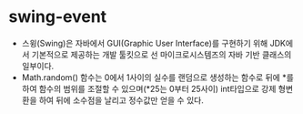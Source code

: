 # swing-event
- 스윙(Swing)은 자바에서 GUI(Graphic User Interface)를 구현하기 위해 JDK에서 기본적으로 제공하는 개발 툴킷으로 선 마이크로시스템즈의 자바 기반 클래스의 일부이다.
- Math.random() 함수는 0에서 1사이의 실수를 랜덤으로 생성하는 함수로 뒤에 *를 하여 함수의 범위를 조절할 수 있으며(*25는 0부터 25사이) int타입으로 강제 형변환을 하여 뒤에 소수점을 날리고 정수값만 얻을 수 있다.
